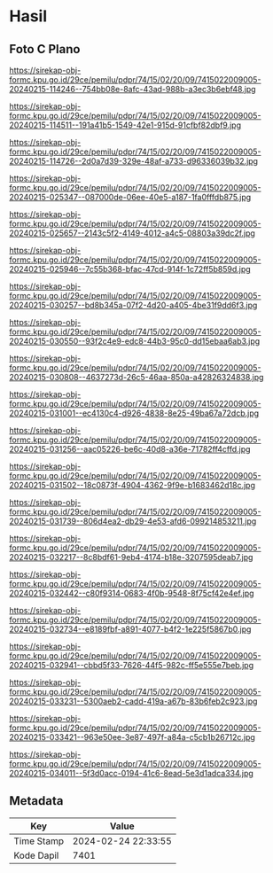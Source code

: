 # Hasil

## Foto C Plano

https://sirekap-obj-formc.kpu.go.id/29ce/pemilu/pdpr/74/15/02/20/09/7415022009005-20240215-114246--754bb08e-8afc-43ad-988b-a3ec3b6ebf48.jpg

https://sirekap-obj-formc.kpu.go.id/29ce/pemilu/pdpr/74/15/02/20/09/7415022009005-20240215-114511--191a41b5-1549-42e1-915d-91cfbf82dbf9.jpg

https://sirekap-obj-formc.kpu.go.id/29ce/pemilu/pdpr/74/15/02/20/09/7415022009005-20240215-114726--2d0a7d39-329e-48af-a733-d96336039b32.jpg

https://sirekap-obj-formc.kpu.go.id/29ce/pemilu/pdpr/74/15/02/20/09/7415022009005-20240215-025347--087000de-06ee-40e5-a187-1fa0fffdb875.jpg

https://sirekap-obj-formc.kpu.go.id/29ce/pemilu/pdpr/74/15/02/20/09/7415022009005-20240215-025657--2143c5f2-4149-4012-a4c5-08803a39dc2f.jpg

https://sirekap-obj-formc.kpu.go.id/29ce/pemilu/pdpr/74/15/02/20/09/7415022009005-20240215-025946--7c55b368-bfac-47cd-914f-1c72ff5b859d.jpg

https://sirekap-obj-formc.kpu.go.id/29ce/pemilu/pdpr/74/15/02/20/09/7415022009005-20240215-030257--bd8b345a-07f2-4d20-a405-4be31f9dd6f3.jpg

https://sirekap-obj-formc.kpu.go.id/29ce/pemilu/pdpr/74/15/02/20/09/7415022009005-20240215-030550--93f2c4e9-edc8-44b3-95c0-dd15ebaa6ab3.jpg

https://sirekap-obj-formc.kpu.go.id/29ce/pemilu/pdpr/74/15/02/20/09/7415022009005-20240215-030808--4637273d-26c5-46aa-850a-a42826324838.jpg

https://sirekap-obj-formc.kpu.go.id/29ce/pemilu/pdpr/74/15/02/20/09/7415022009005-20240215-031001--ec4130c4-d926-4838-8e25-49ba67a72dcb.jpg

https://sirekap-obj-formc.kpu.go.id/29ce/pemilu/pdpr/74/15/02/20/09/7415022009005-20240215-031256--aac05226-be6c-40d8-a36e-71782ff4cffd.jpg

https://sirekap-obj-formc.kpu.go.id/29ce/pemilu/pdpr/74/15/02/20/09/7415022009005-20240215-031502--18c0873f-4904-4362-9f9e-b1683462d18c.jpg

https://sirekap-obj-formc.kpu.go.id/29ce/pemilu/pdpr/74/15/02/20/09/7415022009005-20240215-031739--806d4ea2-db29-4e53-afd6-099214853211.jpg

https://sirekap-obj-formc.kpu.go.id/29ce/pemilu/pdpr/74/15/02/20/09/7415022009005-20240215-032217--8c8bdf61-9eb4-4174-b18e-3207595deab7.jpg

https://sirekap-obj-formc.kpu.go.id/29ce/pemilu/pdpr/74/15/02/20/09/7415022009005-20240215-032442--c80f9314-0683-4f0b-9548-8f75cf42e4ef.jpg

https://sirekap-obj-formc.kpu.go.id/29ce/pemilu/pdpr/74/15/02/20/09/7415022009005-20240215-032734--e8189fbf-a891-4077-b4f2-1e225f5867b0.jpg

https://sirekap-obj-formc.kpu.go.id/29ce/pemilu/pdpr/74/15/02/20/09/7415022009005-20240215-032941--cbbd5f33-7626-44f5-982c-ff5e555e7beb.jpg

https://sirekap-obj-formc.kpu.go.id/29ce/pemilu/pdpr/74/15/02/20/09/7415022009005-20240215-033231--5300aeb2-cadd-419a-a67b-83b6feb2c923.jpg

https://sirekap-obj-formc.kpu.go.id/29ce/pemilu/pdpr/74/15/02/20/09/7415022009005-20240215-033421--963e50ee-3e87-497f-a84a-c5cb1b26712c.jpg

https://sirekap-obj-formc.kpu.go.id/29ce/pemilu/pdpr/74/15/02/20/09/7415022009005-20240215-034011--5f3d0acc-0194-41c6-8ead-5e3d1adca334.jpg


## Metadata

| Key        | Value               |
| ---------- | ------------------- |
| Time Stamp | 2024-02-24 22:33:55 |
| Kode Dapil | 7401                |



